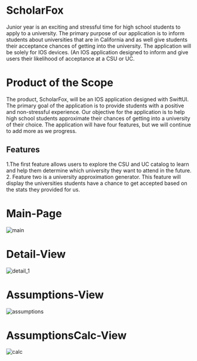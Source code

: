 # ScholarFox
Junior year is an exciting and stressful time for high school students to apply to a university. The primary purpose of our application is to inform students about universities that are in California and as well give students their acceptance chances of getting into the university. The application will be solely for IOS devices. (An IOS application designed to inform and give users their likelihood of acceptance at a CSU or UC.

# Product of the Scope
The product, ScholarFox, will be an IOS application designed with SwiftUI. The primary goal of the application is to provide students with a positive and non-stressful experience.  Our objective for the application is to help high school students approximate their chances of getting into a university of their choice. The application will have four features, but we will continue to add more as we progress.

## Features
1.The first feature allows users to explore the CSU and UC catalog to learn and help them determine which university they want to attend in the future. 
2. Feature two is a university approximation generator. This feature will display the universities students have a chance to get accepted based on the stats they provided for us.

# Main-Page
![main](img/main.png)

# Detail-View
![detail_1](img/details1.png)

# Assumptions-View
![assumptions](img/assumptionspage.png)

# AssumptionsCalc-View
![calc](img/assumptioncalc.png)
